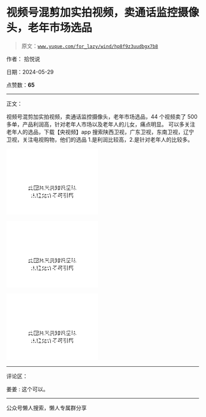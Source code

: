 # 视频号混剪加实拍视频，卖通话监控摄像头，老年市场选品

> 原文：[`www.yuque.com/for_lazy/wind/hp8f9z3uudbgx7b8`](https://www.yuque.com/for_lazy/wind/hp8f9z3uudbgx7b8)

作者： 拾悦说

日期：2024-05-29

点赞数：**65**

* * *

正文：

视频号混剪加实拍视频，卖通话监控摄像头，老年市场选品，44 个视频卖了 500 多单，产品利润高，针对老年人市场以及老年人的儿女，痛点明显。
可以多关注老年人的选品，下载【央视频】app 搜索陕西卫视，广东卫视，东南卫视，辽宁卫视，关注电视购物，他们的选品 1.是利润比较高，2.是针对老年人的比较多。

![](img/29eba23fafb73dea923f64527e5f24ac.png)

![](img/e513d0cef06dbdca7323405ca2030b6b.png)

![](img/753ada5718da2baafca74634534e4980.png)

* * *

评论区：

姜姜 : 这个可以。

* * *

公众号懒人搜索，懒人专属群分享
